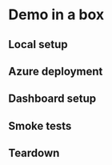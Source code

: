 # Demo in a box

## Local setup

## Azure deployment

## Dashboard setup

## Smoke tests

## Teardown

